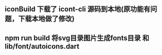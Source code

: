 ## iconBuild 下载了 icont-cli 源码到本地(原功能有问题，下载本地做了修改)
## npm run build 将svg目录图片生成fonts目录 和 lib/font/autoicons.dart
